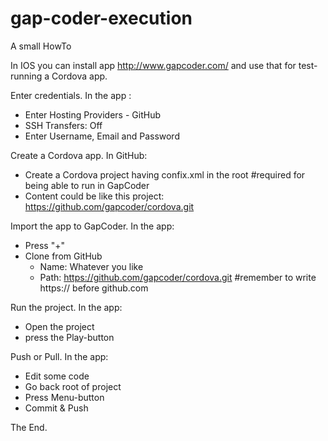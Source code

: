 # gap-coder-execution
A small HowTo

In IOS you can install app http://www.gapcoder.com/ and use that for test-running a Cordova app.

Enter credentials. In the app :
* Enter Hosting Providers - GitHub
* SSH Transfers: Off
* Enter Username, Email and Password

Create a Cordova app. In GitHub:
* Create a Cordova project having confix.xml in the root #required for being able to run in GapCoder
* Content could be like this project: https://github.com/gapcoder/cordova.git

Import the app to GapCoder. In the app:
* Press "+"
* Clone from GitHub
  * Name: Whatever you like
  * Path: https://github.com/gapcoder/cordova.git #remember to write https:// before github.com

Run the project. In the app:
* Open the project
* press the Play-button

Push or Pull. In the app:
* Edit some code
* Go back root of project
* Press Menu-button
* Commit & Push

The End.
